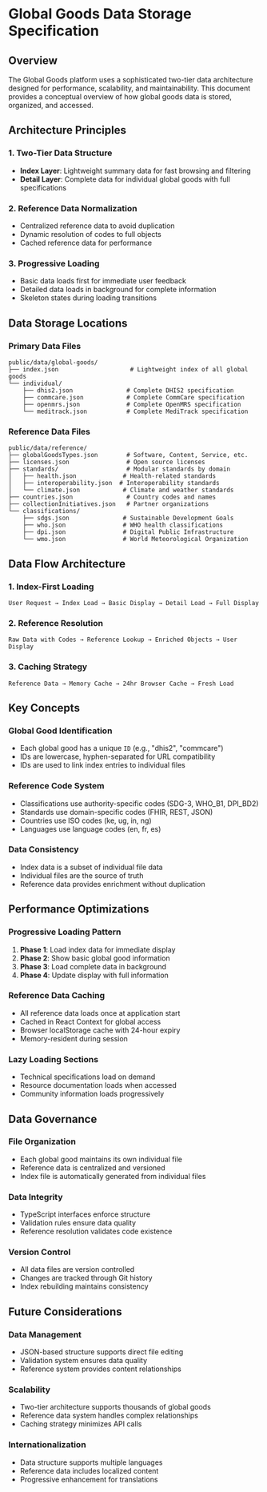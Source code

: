 
# Global Goods Data Storage Specification

## Overview

The Global Goods platform uses a sophisticated two-tier data architecture designed for performance, scalability, and maintainability. This document provides a conceptual overview of how global goods data is stored, organized, and accessed.

## Architecture Principles

### 1. Two-Tier Data Structure
- **Index Layer**: Lightweight summary data for fast browsing and filtering
- **Detail Layer**: Complete data for individual global goods with full specifications

### 2. Reference Data Normalization
- Centralized reference data to avoid duplication
- Dynamic resolution of codes to full objects
- Cached reference data for performance

### 3. Progressive Loading
- Basic data loads first for immediate user feedback
- Detailed data loads in background for complete information
- Skeleton states during loading transitions

## Data Storage Locations

### Primary Data Files
```
public/data/global-goods/
├── index.json                    # Lightweight index of all global goods
└── individual/
    ├── dhis2.json               # Complete DHIS2 specification
    ├── commcare.json            # Complete CommCare specification
    ├── openmrs.json             # Complete OpenMRS specification
    └── meditrack.json           # Complete MediTrack specification
```

### Reference Data Files
```
public/data/reference/
├── globalGoodsTypes.json        # Software, Content, Service, etc.
├── licenses.json                # Open source licenses
├── standards/                   # Modular standards by domain
│   ├── health.json             # Health-related standards
│   ├── interoperability.json  # Interoperability standards  
│   └── climate.json            # Climate and weather standards
├── countries.json               # Country codes and names
├── collectionInitiatives.json   # Partner organizations
└── classifications/
    ├── sdgs.json               # Sustainable Development Goals
    ├── who.json                # WHO health classifications
    ├── dpi.json                # Digital Public Infrastructure
    └── wmo.json                # World Meteorological Organization
```

## Data Flow Architecture

### 1. Index-First Loading
```
User Request → Index Load → Basic Display → Detail Load → Full Display
```

### 2. Reference Resolution
```
Raw Data with Codes → Reference Lookup → Enriched Objects → User Display
```

### 3. Caching Strategy
```
Reference Data → Memory Cache → 24hr Browser Cache → Fresh Load
```

## Key Concepts

### Global Good Identification
- Each global good has a unique `ID` (e.g., "dhis2", "commcare")
- IDs are lowercase, hyphen-separated for URL compatibility
- IDs are used to link index entries to individual files

### Reference Code System
- Classifications use authority-specific codes (SDG-3, WHO_B1, DPI_BD2)
- Standards use domain-specific codes (FHIR, REST, JSON)
- Countries use ISO codes (ke, ug, in, ng)
- Languages use language codes (en, fr, es)

### Data Consistency
- Index data is a subset of individual file data
- Individual files are the source of truth
- Reference data provides enrichment without duplication

## Performance Optimizations

### Progressive Loading Pattern
1. **Phase 1**: Load index data for immediate display
2. **Phase 2**: Show basic global good information
3. **Phase 3**: Load complete data in background
4. **Phase 4**: Update display with full information

### Reference Data Caching
- All reference data loads once at application start
- Cached in React Context for global access
- Browser localStorage cache with 24-hour expiry
- Memory-resident during session

### Lazy Loading Sections
- Technical specifications load on demand
- Resource documentation loads when accessed
- Community information loads progressively

## Data Governance

### File Organization
- Each global good maintains its own individual file
- Reference data is centralized and versioned
- Index file is automatically generated from individual files

### Data Integrity
- TypeScript interfaces enforce structure
- Validation rules ensure data quality
- Reference resolution validates code existence

### Version Control
- All data files are version controlled
- Changes are tracked through Git history
- Index rebuilding maintains consistency

## Future Considerations

### Data Management
- JSON-based structure supports direct file editing
- Validation system ensures data quality
- Reference system provides content relationships

### Scalability
- Two-tier architecture supports thousands of global goods
- Reference data system handles complex relationships
- Caching strategy minimizes API calls

### Internationalization
- Data structure supports multiple languages
- Reference data includes localized content
- Progressive enhancement for translations
